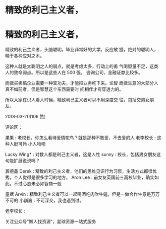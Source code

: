 # 精致的利己主义者，

# 精致的利己主义者，

精致的利己主义者，头脑聪明，毕业非常好的大学，反应敏 捷，绝对的聪明人，精于各种应对之术。

这种人就是太聪明之人的弱点，就是考虑太多，行动上的勇 气喝胆量不足，这类人的致命弱点。所以是这些人在 500 强， 咨询公司，金融证劵比较多。

而做买卖搞企业需要一种笨功夫，才能把业务吃下来。论智 商做生意的大部分人真不如前者，但是智慧这个东西需要时 间相伴才有穿透力的。

所以大家在识人看人时候，精致利己主义者可以不用深度交 往，包括交男女朋友。

2018-03-20(106 赞)

评论区：

果果 : 老校长，你怎么看待爱情鸵鸟？就是那种不敢爱，不去爱的人 老李校长 : 这种人挺可怜 小人物吧

Lucky Wing* : 对数人都是利己主义者，这是人性 sunny : 校长，包括男女朋友这句能扩展说说吗？

龚德鑫 Derek : 精致的利己主义者，他们的思维见识行为习惯，生活方式都很优秀，个人觉得是很多学习的地方。 Aron Lee : 前女友英国前三高校毕业，确实如此。不过心态未必如智商一般

童斌 Arvin : 精致利己主义者可以一起喝酒吃肉吹牛逼，但是一做合作生意是万万不可的 小巍巍 : 不可深交，我也遇到过。

老李校长 :

关注公众号"懒人找资源"，星球资源一站式服务